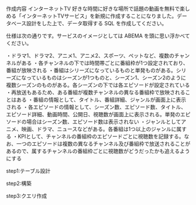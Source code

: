 作成内容
インターネットTV
好きな時間に好きな場所で話題の動画を無料で楽しめる「インターネットTVサービス」を新規に作成することになりました。データベース設計をした上で、データ取得する SQL を作成してください。

仕様は次の通りです。サービスのイメージとしては ABEMA を頭に思い浮かべてください。

・ドラマ1、ドラマ2、アニメ1、アニメ2、スポーツ、ペットなど、複数のチャンネルがある
・各チャンネルの下では時間帯ごとに番組枠が1つ設定されており、番組が放映される
・番組はシリーズになっているものと単発ものがある。シリーズになっているものはシーズンが1つものと、シーズン1、シーズン2のように複数シーズンのものがある。各シーズンの下では各エピソードが設定されている
・再放送もあるため、ある番組が複数チャンネルの異なる番組枠で放映されることはある
・番組の情報として、タイトル、番組詳細、ジャンルが画面上に表示される
・各エピソードの情報として、シーズン数、エピソード数、タイトル、エピソード詳細、動画時間、公開日、視聴数が画面上に表示される。単発のエピソードの場合はシーズン数、エピソード数は表示されない
・ジャンルとしてアニメ、映画、ドラマ、ニュースなどがある。各番組は1つ以上のジャンルに属する
・KPIとして、チャンネルの番組枠のエピソードごとに視聴数を記録する。なお、一つのエピソードは複数の異なるチャンネル及び番組枠で放送されることがあるので、属するチャンネルの番組枠ごとに視聴数がどうだったかも追えるようにする


step1:テーブル設計

step2:構築

step3:クエリ作成
